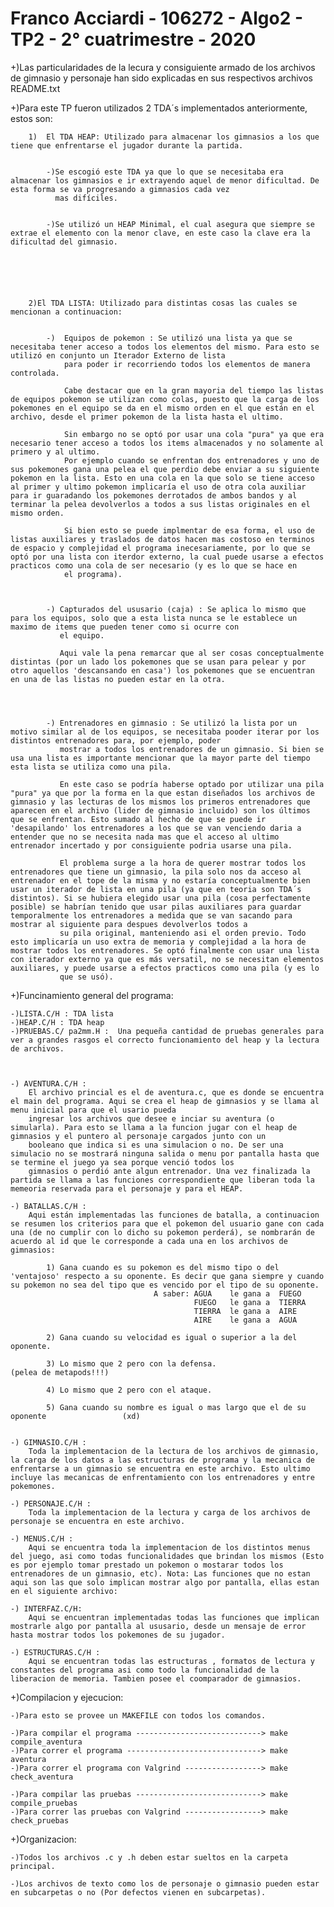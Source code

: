 # Franco Acciardi - 106272 - Algo2 - TP2 - 2° cuatrimestre - 2020


+)Las particularidades de la lecura y consiguiente armado de los archivos de gimnasio y personaje han sido explicadas en sus respectivos archivos README.txt


+)Para este TP fueron utilizados 2 TDA´s implementados anteriormente, estos son:


		1)	El TDA HEAP: Utilizado para almacenar los gimnasios a los que tiene que enfrentarse el jugador durante la partida.


			-)Se escogió este TDA ya que lo que se necesitaba era almacenar los gimnasios e ir extrayendo aquel de menor dificultad. De esta forma se va progresando a gimnasios cada vez
			  mas difíciles.
			

			-)Se utilizó un HEAP Minimal, el cual asegura que siempre se extrae el elemento con la menor clave, en este caso la clave era la dificultad del gimnasio.






		2)El TDA LISTA: Utilizado para distintas cosas las cuales se mencionan a continuacion:


			-)  Equipos de pokemon : Se utilizó una lista ya que se necesitaba tener acceso a todos los elementos del mismo. Para esto se utilizó en conjunto un Iterador Externo de lista 
				para poder ir recorriendo todos los elementos de manera controlada.

				Cabe destacar que en la gran mayoria del tiempo las listas de equipos pokemon se utilizan como colas, puesto que la carga de los pokemones en el equipo se da en el mismo orden en el que están en el archivo, desde el primer pokemon de la lista hasta el ultimo.

				Sin embargo no se optó por usar una cola "pura" ya que era necesario tener acceso a todos los items almacenados y no solamente al primero y al ultimo.
				Por ejemplo cuando se enfrentan dos entrenadores y uno de sus pokemones gana una pelea el que perdio debe enviar a su siguiente pokemon en la lista. Esto en una cola en la que solo se tiene acceso al primer y ultimo pokemon implicaría el uso de otra cola auxiliar para ir guaradando los pokemones derrotados de ambos bandos y al terminar la pelea devolverlos a todos a sus listas originales en el mismo orden.

				Si bien esto se puede implmentar de esa forma, el uso de listas auxiliares y traslados de datos hacen mas costoso en terminos de espacio y complejidad el programa inecesariamente, por lo que se optó por una lista con iterdor externo, la cual puede usarse a efectos practicos como una cola de ser necesario (y es lo que se hace en
				el programa).



			-) Capturados del ususario (caja) : Se aplica lo mismo que para los equipos, solo que a esta lista nunca se le establece un maximo de items que pueden tener como si ocurre con
			   el equipo.

			   Aqui vale la pena remarcar que al ser cosas conceptualmente distintas (por un lado los pokemones que se usan para pelear y por otro aquellos 'descansando en casa') los pokemones que se encuentran en una de las listas no pueden estar en la otra.




			-) Entrenadores en gimnasio : Se utilizó la lista por un motivo similar al de los equipos, se necesitaba pooder iterar por los distintos entrenadores para, por ejemplo, poder
			   mostrar a todos los entrenadores de un gimnasio. Si bien se usa una lista es importante mencionar que la mayor parte del tiempo esta lista se utiliza como una pila.

			   En este caso se podría haberse optado por utilizar una pila "pura" ya que por la forma en la que estan diseñados los archivos de gimnasio y las lecturas de los mismos los primeros entrenadores que aparecen en el archivo (lider de gimnasio incluido) son los últimos que se enfrentan. Esto sumado al hecho de que se puede ir 'desapilando' los entrenadores a los que se van venciendo daria a entender que no se necesita nada mas que el acceso al ultimo entrenador incertado y por consiguiente podria usarse una pila.

			   El problema surge a la hora de querer mostrar todos los entrenadores que tiene un gimnasio, la pila solo nos da acceso al entrenador en el tope de la misma y no estaría conceptualmente bien usar un iterador de lista en una pila (ya que en teoria son TDA´s distintos). Si se hubiera elegido usar una pila (cosa perfectamente posible) se habrían tenido que usar pilas auxiliares para guardar temporalmente los entrenadores a medida que se van sacando para mostrar al siguiente para despues devolverlos todos a
			   su pila original, manteniendo asi el orden previo. Todo esto implicaría un uso extra de memoria y complejidad a la hora de mostrar todos los entrenadores. Se optó finalmente con usar una lista con iterador externo ya que es más versatil, no se necesitan elementos auxiliares, y puede usarse a efectos practicos como una pila (y es lo 
			   que se usó).



+)Funcinamiento general del programa:

	-)LISTA.C/H : TDA lista
	-)HEAP.C/H : TDA heap
	-)PRUEBAS.C/ pa2mm.H :	Una pequeña cantidad de pruebas generales para ver a grandes rasgos el correcto funcionamiento del heap y la lectura de archivos.



	-) AVENTURA.C/H : 
		El archivo princial es el de aventura.c, que es donde se encuentra el main del programa. Aqui se crea el heap de gimnasios y se llama al menu inicial para que el usario pueda
	 	ingresar los archivos que desee e inciar su aventura (o simularla). Para esto se llama a la funcion jugar con el heap de gimnasios y el puntero al personaje cargados junto con un
	 	booleano que indica si es una simulacion o no. De ser una simulacio no se mostrará ninguna salida o menu por pantalla hasta que se termine el juego ya sea porque venció todos los
	 	gimnasios o perdió ante algun entrenador. Una vez finalizada la partida se llama a las funciones correspondiente que liberan toda la memeoria reservada para el personaje y para el HEAP.

	-) BATALLAS.C/H :
		Aqui están implementadas las funciones de batalla, a continuacion se resumen los criterios para que el pokemon del usuario gane con cada una (de no cumplir con lo dicho su pokemon perderá), se nombrarán de acuerdo al id que le corresponde a cada una en los archivos de gimnasios:

			1) Gana cuando es su pokemon es del mismo tipo o del 'ventajoso' respecto a su oponente. Es decir que gana siempre y cuando su pokemon no sea del tipo que es vencido por el tipo de su oponente.
									A saber: AGUA    le gana a  FUEGO
											 FUEGO   le gana a  TIERRA
											 TIERRA  le gana a  AIRE
											 AIRE    le gana a  AGUA

			2) Gana cuando su velocidad es igual o superior a la del oponente.

			3) Lo mismo que 2 pero con la defensa. 									(pelea de metapods!!!)

			4) Lo mismo que 2 pero con el ataque.

			5) Gana cuando su nombre es igual o mas largo que el de su oponente 				(xd)


	-) GIMNASIO.C/H :
		Toda la implementacion de la lectura de los archivos de gimnasio, la carga de los datos a las estructuras de programa y la mecanica de enfrentarse a un gimnasio se encuentra en este archivo. Esto ultimo incluye las mecanicas de enfrentamiento con los entrenadores y entre pokemones.
	
	-) PERSONAJE.C/H :
		Toda la implementacion de la lectura y carga de los archivos de personaje se encuentra en este archivo.

	-) MENUS.C/H :
		Aqui se encuentra toda la implementacion de los distintos menus del juego, asi como todas funcionalidades que brindan los mismos (Esto es por ejemplo tomar prestado un pokemon o mostarar todos los entrenadores de un gimnasio, etc). Nota: Las funciones que no estan aqui son las que solo implican mostrar algo por pantalla, ellas estan en el siguiente archivo:

	-) INTERFAZ.C/H:
		Aqui se encuentran implementadas todas las funciones que implican mostrarle algo por pantalla al ususario, desde un mensaje de error hasta mostrar todos los pokemones de su jugador. 

	-) ESTRUCTURAS.C/H :
		Aqui se encuentran todas las estructuras , formatos de lectura y constantes del programa asi como todo la funcionalidad de la liberacion de memoria. Tambien posee el coomparador de gimnasios.



+)Compilacion y ejecucion:

	-)Para esto se provee un MAKEFILE con todos los comandos.

	-)Para compilar el programa ----------------------------> make compile_aventura
	-)Para correr el programa ------------------------------> make aventura
	-)Para correr el programa con Valgrind -----------------> make check_aventura

	-)Para compilar las pruebas ----------------------------> make compile_pruebas
	-)Para correr las pruebas con Valgrind -----------------> make check_pruebas


+)Organizacion:

	-)Todos los archivos .c y .h deben estar sueltos en la carpeta principal.

	-)Los archivos de texto como los de personaje o gimnasio pueden estar en subcarpetas o no (Por defectos vienen en subcarpetas).